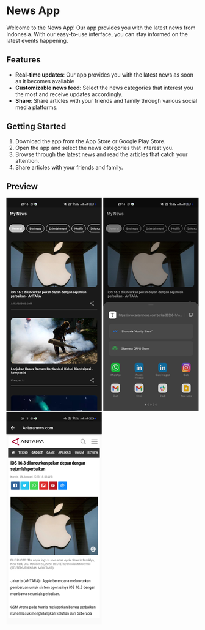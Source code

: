 # News App

Welcome to the News App! Our app provides you with the latest news from Indonesia. With our easy-to-use interface, you can stay informed on the latest events happening.

## Features

- **Real-time updates**: Our app provides you with the latest news as soon as it becomes available
- **Customizable news feed**: Select the news categories that interest you the most and receive updates accordingly.
- **Share**: Share articles with your friends and family through various social media platforms.

## Getting Started
1. Download the app from the App Store or Google Play Store.  
2. Open the app and select the news categories that interest you.
3. Browse through the latest news and read the articles that catch your attention.
4. Share articles with your friends and family.

## Preview
<img src="https://github.com/vinrawanzzz/fl_news_app/blob/main/assets/example1.jpg?raw=true" width="250">
<img src="https://github.com/vinrawanzzz/fl_news_app/blob/main/assets/example2.jpg?raw=true" width="250">
<img src="https://github.com/vinrawanzzz/fl_news_app/blob/main/assets/example3.jpg?raw=true" width="250">
